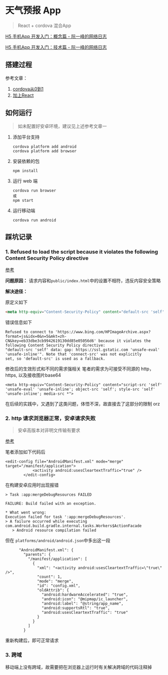 # 天气预报 App

> React + cordova 混合App

[H5 手机App 开发入门：概念篇 - 阮一峰的网络日志](https://www.dogedoge.com/rd/R61SLnniIrr%2F7WmBOg7H53UhdqIFYMS4XwWCV%2BXttlfxE9UHKNtl3OZQHq%2F7fbBgVOUvxO3J%2BCr18%2BpPwTiVBA%3D%3D)

[H5 手机App 开发入门：技术篇 - 阮一峰的网络日志](https://www.dogedoge.com/rd/9IdfKxFGiL1WX4cDLPOjl%2Fn%2FEm%2FpLEdXvTMMBrXHeC21e6qMscCcD8lspC%2FMTsWHfwqYd19nnA%2B2ECRLju7w3vdD1kk9wg4cOzX2USjAcCQ%3D)

## 搭建过程
参考文章：

1. [cordova从0到1](https://segmentfault.com/a/1190000020880025)
2. [加上React](https://medium.com/@pshubham/using-react-with-cordova-f235de698cc3)

## 如何运行

> 如未配置好安卓环境，建议见上述参考文章一

1. 添加平台支持

   ```
   cordova platform add android
   cordova platform add browser
   ```

2. 安装依赖的包

   ```
   npm install
   ```

3. 运行 web 端

   ```
   cordova run browser
   或 
   npm start
   ```

4. 运行移动端

   ```
   cordova run android
   ```

## 踩坑记录

### 1. Refused to load the script because it violates the following Content Security Policy directive

[参考](https://stackoverflow.com/questions/31211359/refused-to-load-the-script-because-it-violates-the-following-content-security-po?rq=1)

**问题原因：** 请求内容和`public/index.html`中的设置不相符，违反内容安全策略

**解决途径：**

原定义如下
```html
<meta http-equiv="Content-Security-Policy" content="default-src 'self' data: gap: https://ssl.gstatic.com 'unsafe-inline' 'unsafe-eval'; style-src 'self' 'unsafe-inline'; media-src *">
```
错误信息如下
```
Refused to connect to 'https://www.bing.com/HPImageArchive.aspx?format=js&idx=0&n=5&mkt=zh-
CN&key=eb33dbe3cb9942619130dd85e05056d6' because it violates the following Content Security Policy directive: 
"default-src 'self' data: gap: https://ssl.gstatic.com 'unsafe-eval' 'unsafe-inline'". Note that 'connect-src' was not explicitly 
set, so 'default-src' is used as a fallback.
```
修改后的生效形式和不同的需求强相关
笔者的需求为可接受不同源的 http，https, 以及接收图片base64 

```
<meta http-equiv="Content-Security-Policy" content="script-src 'self' 'unsafe-eval' 'unsafe-inline'; object-src 'self'; style-src 'self' 'unsafe-inline'; media-src *">
```

在后续的实践中，又遇到了这类问题，体悟不深，故直接去了这部分的限制 orz

### 2. http 请求浏览器正常，安卓请求失败

> 安卓高版本对非明文传输有要求

[参考](https://www.jianshu.com/p/12ab6718e81c)

笔者添加如下代码后
```
<edit-config file="AndroidManifest.xml" mode="merge" 
target="/manifest/application">
            <activity android:usesCleartextTraffic="true" />
        </edit-config>
```
在构建安卓应用时出现报错
```
> Task :app:mergeDebugResources FAILED

FAILURE: Build failed with an exception.

* What went wrong:
Execution failed for task ':app:mergeDebugResources'.
> A failure occurred while executing com.android.build.gradle.internal.tasks.Workers$ActionFacade
   > Android resource compilation failed
```
但在 `platforms/android/android.json`中多出这一段
```
      "AndroidManifest.xml": {
        "parents": {
          "/manifest/application": [
            {
              "xml": "<activity android:usesCleartextTraffic=\"true\" />",
              "count": 1,
              "mode": "merge",
              "id": "config.xml",
              "oldAttrib": {
                "android:hardwareAccelerated": "true",
                "android:icon": "@mipmap/ic_launcher",
                "android:label": "@string/app_name",
                "android:supportsRtl": "true",
                "android:usesCleartextTraffic": "true"
              }
            }
          ]
        }
```
重新构建后，即可正常请求

### 3. 跨域

移动端上没有跨域，故需要把在浏览器上运行时有关解决跨域的代码注释掉

